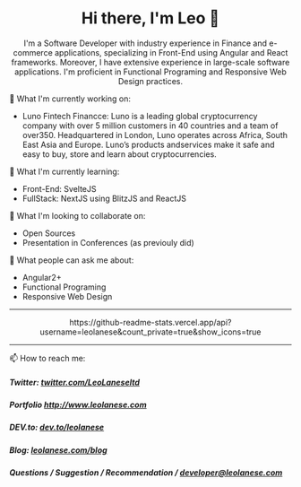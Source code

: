 <div align="center">

 # Hi there, I'm Leo 👋 
 
I'm a Software Developer with industry experience in Finance and e-commerce applications, specializing in Front-End using Angular and React frameworks. Moreover, I have extensive experience in large-scale software applications. I'm proficient in Functional Programing and Responsive Web Design practices.
 
<div align="left">
 
🔭 What I'm currently working on:
 - Luno Fintech Financce: Luno is a leading global cryptocurrency company with over 5 million customers in 40 countries and a team of over350. Headquartered in London, Luno operates across Africa, South East Asia and Europe. Luno’s products andservices make it safe and easy to buy, store and learn about cryptocurrencies.
 
🌱 What I'm currently learning: 
 - Front-End: SvelteJS 
 - FullStack: NextJS using BlitzJS and ReactJS
 
👯 What I'm looking to collaborate on:
 - Open Sources 
 - Presentation in Conferences (as previouly did)
 
💬 What people can ask me about:
 - Angular2+
 - Functional Programing 
 - Responsive Web Design
 
---

<div align="center">
 https://github-readme-stats.vercel.app/api?username=leolanese&count_private=true&show_icons=true
</div>
 
---
 
📫 How to reach me:  
<h5>Twitter:
 <a href="http://twitter.com/LeoLaneseltd" target="_blank">twitter.com/LeoLaneseltd</a>
</h5>
<h5>Portfolio
 <a href="http://www.leolanese.com" target="_blank">http://www.leolanese.com</a>
</h5>
<h5>DEV.to:
 <a href="http://www.dev.to/leolanese" target="_blank">dev.to/leolanese</a>
</h5>
<h5>Blog:
 <a href="http://www.leolanese.com/blog" target="_blank">leolanese.com/blog</a>
</h5>
<h5>
 Questions / Suggestion / Recommendation / <a href="mail:to">developer@leolanese.com</a>
</h5>
</div>



